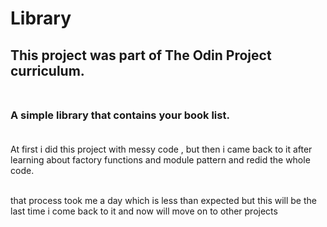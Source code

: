 # Library

## This project was part of The Odin Project curriculum.<br></br>

### A simple library that contains your book list.<br></br>

At first i did this project with messy code , but then i came back to it after
learning about factory functions and module pattern and redid the whole code.<br></br>

that process took me a day which is less than expected but this will be the last time i come back to it and now will move on to other projects<br></br>
